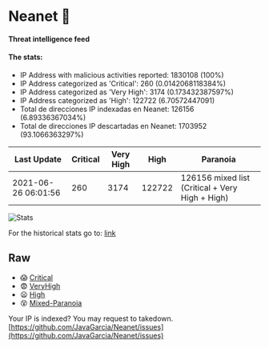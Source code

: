 # Neanet :hocho:
#### Threat intelligence feed
#### The stats:

- IP Address with malicious activities reported: 1830108 (100%)
- IP Address categorized as 'Critical':  260 (0.0142068118384%)
- IP Address categorized as 'Very High':  3174 (0.173432387597%)
- IP Address categorized as 'High':  122722 (6.70572447091)
- Total de direcciones IP indexadas en Neanet:  126156 (6.89336367034%)
- Total de direcciones IP descartadas en Neanet:  1703952 (93.1066363297%)

| Last Update | Critical | Very High | High | Paranoia |
| --- | --- | --- | --- | --- |
| 2021-06-26 06:01:56 | 260 | 3174 | 122722 | 126156 mixed list (Critical + Very High + High)|

![Stats](https://docs.google.com/spreadsheets/d/e/2PACX-1vSnaNMIXVabIpDJjufMlzH7poXnshF3mgd8Is1g9ytUEzVsP5my4Trn8f-xkoLLQ38xpL3HtmUexLo6/pubchart?oid=501124687&format=image)

For the historical stats go to: [link](/stats.csv)
## Raw
- :scream: [Critical](https://raw.githubusercontent.com/JavaGarcia/Neanet/master/blacklists/neanet_critical.txt)
- :fearful: [VeryHigh](https://raw.githubusercontent.com/JavaGarcia/Neanet/master/blacklists/neanet_veryHigh.txtt)
- :frowning: [High](https://raw.githubusercontent.com/JavaGarcia/Neanet/master/blacklists/neanet_high.txt)
- :dizzy_face: [Mixed-Paranoia](https://raw.githubusercontent.com/JavaGarcia/Neanet/master/blacklists/neanet_all.txt)


Your IP is indexed? You may request to takedown. [https://github.com/JavaGarcia/Neanet/issues](https://github.com/JavaGarcia/Neanet/issues)



































































































































































































































































































































































































































































































































































































































































































































































































































































































































































































































































































































































































































































































































































































































































































































































































































































































































































































































































































































































































































































































































































































































































































































































































































































































































































































































































































































































































































































































































































































































































































































































































































































































































































































































































































































































































































































































































































































































































































































































































































































































































































































































































































































































































































































































































































































































































































































































































































































































































































































































































































































































































































































































































































































































































































































































































































































































































































































































































































































































































































































































































































































































































































































































































































































































































































































































































































































































































































































































































































































































































































































































































































































































































































































































